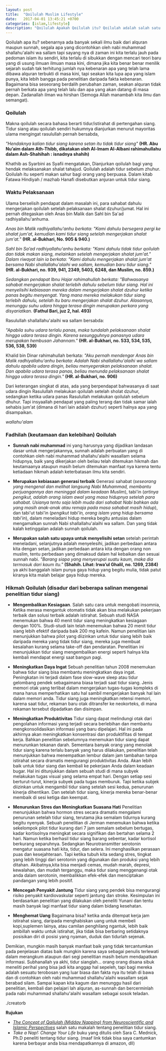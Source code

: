 ```yaml
---
layout: post
title:  "Qoilulah Muslim Lifestyle"
date:   2017-04-01 13:45:21 +0700
categories: [islam,lifestyle]
description: "Qoilulah Apakah Qoilulah itu? Qoilulah adalah salah satu praktik budaya yang baik dalam islam atau bisa dikatakan gaya hidup muslim yang dicontohkan oleh nabi muhammad shallahu'alaihi wasallam sejak 1400 tahun silam."
---
```


Qoilulah apa itu? sebenarnya ada banyak sekali ilmu baik dari alquran maupun sunnah, segala apa yang dicontohkan oleh nabi muhammad shallahu'alaihi wa sallam tapi sayang nya di zaman ini kita terlalu jauh pada pedoman islam itu sendiri, kita terlalu di sibukkan dengan mencari teori baru yang di usung ilmuan ilmuan masa kini, dimana jika kita benar benar menilik sejarah sudah tak terhitung jumlah nya kebenaran apa yang telah lama dibawa alquran terbukti di masa kini, tapi seakan kita lupa apa yang islam punya, kita lebih bangga pada penelitian daripada fakta kebenaran. Bagaimana bisa seseorang berdalih perubahan zaman, seakan alquran tidak pernah berkata apa yang telah lalu dan apa yang akan datang di masa depan. Zadanallah ilman wa hirshan (Semoga Allah manambah kita ilmu dan semangat).


### Qoilulah

Makna qoilulah secara bahasa berarti tidur/istirahat di pertengahan siang. Tidur siang atau qoilulah sendiri hukumnya dianjurkan menurut mayoritas ulama mengingat rasulullah pernah bersabda, 

*"Hendaknya kalian tidur siang karena setan itu tidak tidur siang"* **(HR. Abu Nu’aim dalam Ath-Thibb, dikatakan oleh Al-Imam Al-Albani rahimahullahu dalam Ash-Shahihah : isnadnya shahih)**

Khathib as Syarbini as Syafii mengatakan, Dianjurkan qoilulah bagi yang hendak melaksanakan shalat tahajud. Qoilulah adalah tidur sebelum zhuhur. Qoilulah itu seperti makan sahur bagi orang yang berpuasa. Dalam kitab Fatawa Hindiyah / mazhab Hanafi disebutkan anjuran untuk tidur siang.


### Waktu Pelaksanaan

Ulama berselisih pendapat dalam masalah ini, para sahabat dahulu mengerjakan qoilulah setelah pelaksanaan shalat dzuhur/jumat. Hal ini pernah ditegaskan oleh Anas bin Malik dan Sahl bin Sa'ad radhiyallahu'anhuma.

*Anas bin Malik radhiyallahu'anhu berkata: "Kami dahulu bersegera pergi ke shalat jum'at, kemudian kami tidur siang setelah mengerjakan shalat jum'at."* **(HR. al-Bukhari, No. 905 & 940.)**

*Sahl bin Sa’ad radhiyallahu'anhu berkata: "Kami dahulu tidak tidur qoilulah dan tidak makan siang, melainkan setelah mengerjakan shalat jum'at." Dalam riwayat lain ia berkata: "Kami dahulu mengerjakan shalat jum'at bersama Nabi shallallahu'alaihi wa sallam, kemudian baru tidur siang."* **(HR. al-Bukhari, no. 939, 941, 2349, 5403, 6248, dan Muslim, no. 859.)**

*Sedangkan pendapat Ibnu Hajar rahimahullah berkata: "Bahwasanya sahabat mengerjakan shalat terlebih dahulu sebelum tidur siang. Hal ini menyelisihi kebiasaan mereka dalam mengerjakan shalat dzuhur ketika panas begitu menyengat. Yang mana mereka melakukan tidur siang terlebih dahulu, setelah itu baru mengerjakan shalat dzuhur. Alasannya, menunggu suhu udara hingga terasa dingin merupakan perkara yang disyariatkan.* **(Fathul Bari, juz 2, hal. 493)**

Rasulullah shallallahu'alaihi wa sallam bersabda:

*"Apabila suhu udara terlalu panas, maka tundalah pelaksanaan shalat hingga udara terasa dingin. Karena sesungguhnya panasnya udara merupakan hembusan Jahannam."* **(HR. al-Bukhari, no. 533, 534, 535, 536, 538, 539)**

Khalid bin Dinar rahimahullah berkata: *"Aku pernah mendengar Anas bin Malik radhiyallahu'anhu berkata: Adalah Nabi shallallahu'alaihi wa sallam dahulu apabila udara dingin, beliau menyegerakan pelaksanaan shalat. Dan apabila udara terasa panas, beliau menunda pelaksanaan shalat hingga udara terasa dingin."* **(HR. al-Bukhari, no. 906)**

Dari keterangan singkat di atas, ada yang berpendapat bahwasanya di saat udara dingin Rasulullah melakukan qoilulah setelah sholat dzuhur, sedangkan ketika udara panas Rasulullah melakukan qoilulah sebelum dhuhur. Tapi insyaallah pendapat yang paling terang dan tidak samar ialah sehabis jum'at (dimana di hari lain adalah dzuhur) seperti halnya apa yang disampaikan.

*wallahu'alam*


### Fadhilah (keutamaan dan kelebihan) Qoilulah

- **Sunnah nabi muhammad** ini yang harusnya yang dijadikan landasan dasar untuk mengerjakannya, sunnah adalah perbuatan yang di contohkan oleh nabi muhammad shallahu'alaihi wasallam selama hidupnya, baik yang dikerjakan oleh beliau telah ditemukan hikmah dan keutamaanya ataupun masih belum ditemukan manfaat nya karena tentu ketiadaan hikmah adalah keterbatasan ilmu kita sendiri.

- **Merupakan kebiasaan generasi terbaik** Generasi sahabat (*seseorang yang mengenal dan melihat langsung Nabi Muhammad, membantu perjuangannya dan meninggal dalam keadaan Muslim*), tabi'in (*artinya pengikut, adalah orang islam awal yang masa hidupnya setelah para sahabat. Usianya tentu saja lebih muda dari sahabat Nabi bahkan ada yang masih anak-anak atau remaja pada masa sahabat masih hidup*), dan tabi'ut tabi'in (*pengikut tabi'in, orang islam yang hidup bersama tabi'in*), dalam meneladani hidup mereka begitu antusias dalam mengamalkan sunnah Nabi shallallahu'alaihi wa sallam. Dan yang tidak kalah ketinggalan adalah sunnah qoilulah.

- **Merupakan salah satu upaya untuk menyelisihi setan** setelah perintah meneladani, selanjutnya adalah menyelesihi, jadikan perbedaan antara kita dengan setan, jadikan perbedaan antara kita dengan orang non muslim, tentu perbedaan yang dimaksud dalam hal kebaikan dan sesuai sunnah nabi. *"Barang siapa yang menyerupai suatu kaum, maka dia termasuk dari kaum itu."* **(Shahih. Lihat: Irwa’ul Ghalil, no. 1269, 2384)** ya akhi banggalah  islam punya gaya hidup yang begitu mulia, tidak patut kiranya kita malah belajar gaya hidup mereka.


### Hikmah Qoilulah (disadur dari beberapa salinan mengenai penelitian tidur siang)

- **Mengembalikan Kesiagaan**. Salah satu cara untuk mengobati insomnia, Ketika merasa mengantuk otomatis tidak akan bisa melakukan pekerjaan terbaik dan solusi terbaik adalah istirahat. Sebuah studi NASA menemukan bahwa 40 menit tidur siang meningkatkan kesiagaan dengan 100%. Studi-studi lain telah menemukan bahwa 20 menit tidur siang lebih efektif daripada baik 200 mg kafein. Namun penelitian lain menunjukkan bahwa pilot yang diizinkan untuk tidur siang lebih baik daripada mereka yang tidak tidur siang, mereka juga membuat kesalahan kurang selama take-off dan pendaratan. Penelitian ini menunjukkan tidur siang mengembalikan energi seperti halnya kita kembali mendapat energi saat bangun pagi.

- **Meningkatkan Daya Ingat** Sebuah penelitian tahun 2008 menemukan bahwa tidur siang bisa membantu meningkatkan daya ingat. Peningkatan ini terjadi dalam fase slow-wave sleep atau tidur gelombang pendek sebagaimana biasa terjadi saat tidur siang. Jenis memori otak yang terlibat dalam mengerjakan tugas-tugas kompleks di mana harus memperhatikan satu hal sambil mengerjakan banyak hal lain dalam memori anda. Tidur siang juga meningkatkan retensi memori, karena saat tidur, rekaman baru otak ditransfer ke neokorteks, di mana rekaman tersebut dipadatkan dan disimpan.

- **Meningkatkan Produktivitas** Tidur siang dapat melindungi otak dari pengolahan informasi yang terjadi secara berlebihan dan membantu mengkonsolidasikan informasi yang baru dipelajari. Hal ini pada akhirnya akan meningkatkan konsentrasi dan produktifitas di tempat kerja. Bahkan penelitian sebelumnya menemukan tidur siang dapat menurunkan tekanan darah. Sementara banyak orang yang menolak tidur siang karena terlalu banyak yang harus dilakukan, penelitian telah menunjukkan bahwa menempatkan lembur dalam jam tambahan tanpa istirahat secara dramatis mengurangi produktivitas Anda. Akan lebih baik untuk tidur siang dan kembali ke pekerjaan Anda dalam keadaan bugar. Hal ini ditunjukkan dalam sebuah studi di mana subyek melakukan tugas visual yang selama empat hari. Dengan setiap sesi berturut-turut, kinerja subyek pada tugas memburuk. Tapi ketika subjek diizinkan untuk mengambil tidur siang setelah sesi kedua, penurunan kinerja dihentikan. Dan setelah tidur siang, kinerja mereka benar-benar membaik di sesi ketiga dan keempat.

- **Menurunkan Stres dan Meningkatkan Suasana Hati** Penelitian menunjukkan bahwa hormon stres secara dramatis mengalami penurunan setelah tidur siang, terutama jika semalam tidurnya kurang begitu nyenyak. Sebuah penelitian di Jerman menemukan bahwa ketika sekelompok pilot tidur kurang dari 7 jam semalam sebelum bertugas, kadar kortisolnya meningkat secara signifikan dan bertahan selama 2 hari. Namun ketika berhasil tidur siang barang sebentar, kadar kortisol berkurang separuhnya. Sedangkan Neurotransmitter serotonin mengatur suasana hati kita, tidur, dan selera. Ini menghasilkan perasaan puas dan kesejahteraan. Tapi ketika tubuh kita sedang stres, tingkat yang lebih tinggi dari serotonin yang digunakan dan produksi yang lebih ditahan. Akibatnya,kita bisa menjadi cemas, mudah marah, depresi, kewalahan, dan mudah terganggu, maka tidur siang menggenangi otak anda dalam serotonin, membalikkan efek-efek dan menciptakan pandangan yang lebih positif.

- **Mencegah Penyakit Jantung** Tidur siang yang pendek bisa mengurangi risiko penyakit kardiovaskular seperti jantung dan stroke. Kesimpulan ini berdasarkan penelitian yang dilakukan oleh peneliti Yunani dan tentu masih banyak lagi manfaat tidur siang dalam bidang kesehatan.

- **Menghemat Uang** Bagaimana bisa? ketika anda ditempat kerja jam istirahat siang, daripada menghabiskan uang untuk membeli kopi,suplemen lainya, atau camilan penghilang ngantuk, lebih baik ambillah waktu untuk istirahat, jika tidak bisa berbaring setidaknya posisikan diri di posisi yang nyaman, duduk dan tidurlah sejenak.

Demikian, mungkin masih banyak manfaat baik yang tidak tercantumkan pada penjelasan diatas baik mungkin karena saya sebagai penulis terlewati dalam merangkum ataupun dari segi penelitian masih belum mendapatkan informasi. Subhanallah ya akhi, tidur sianglah... orang orang disana sibuk meneliti perihal yang bisa jadi kita anggap hal sepeleh, tapi bagi mereka adalah sesuatu terobosan yang luar biasa dan fakta nya itu telah di bawa dan di contohkan oleh nabi muhammad shallahu'alaihi wasallam sejak berabad silam. Sampai kapan kita kagum dan menunggu hasil dari penelitian, kembali dan pelajari lah alquran, as-sunnah dan bercerminlah pada nabi muhammad shallahu'alaihi wasallam sebagai sosok teladan.

./creatorb

**Rujukan**
- *[The Concept of Qailulah (Midday Napping) from Neuroscientific and Islamic Perspectives](https://www.researchgate.net/publication/280999052_The_Concept_of_Qailulah_Midday_Napping_from_Neuroscientific_and_Islamic_Perspectives)* salah satu makalah tentang penelitian tidur siang.
- *Take a Nap!: Change Your Life* buku yang ditulis oleh Sara C. Mednick, Ph.D peneliti tentang tidur siang. (maaf link tidak bisa saya cantumkan karena berbayar anda bisa mendapatkannya di amazon, dll)
